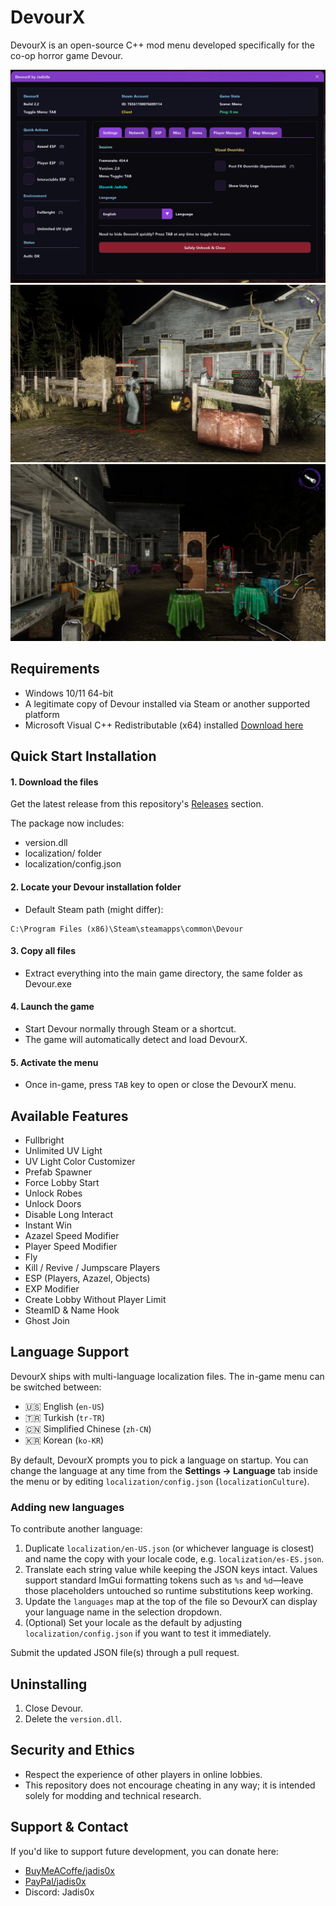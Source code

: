 # DevourX

DevourX is an open-source C++ mod menu developed specifically for the co-op horror game Devour.

![MenuShowcase](img/Screenshot.png)
![MenuShowcase](img/Screenshot2.jpg)
![MenuShowcase](img/Screenshot3.jpg)

## Requirements
- Windows 10/11 64-bit
- A legitimate copy of Devour installed via Steam or another supported platform
- Microsoft Visual C++ Redistributable (x64) installed [Download here](https://www.techpowerup.com/download/visual-c-redistributable-runtime-package-all-in-one/)

## Quick Start Installation

#### 1. Download the files
Get the latest release from this repository's [Releases](https://github.com/jadis0x/DevourX/releases) section.

The package now includes:
- version.dll
- localization/ folder
- localization/config.json

#### 2. Locate your Devour installation folder
 - Default Steam path (might differ):
```
C:\Program Files (x86)\Steam\steamapps\common\Devour
```

#### 3. Copy all files
 - Extract everything into the main game directory, the same folder as Devour.exe

#### 4. Launch the game
 - Start Devour normally through Steam or a shortcut.
 - The game will automatically detect and load DevourX.

#### 5. Activate the menu
 - Once in-game, press `TAB` key to open or close the DevourX menu.

## Available Features
- Fullbright
- Unlimited UV Light
- UV Light Color Customizer
- Prefab Spawner
- Force Lobby Start
- Unlock Robes
- Unlock Doors
- Disable Long Interact
- Instant Win
- Azazel Speed Modifier
- Player Speed Modifier
- Fly
- Kill / Revive / Jumpscare Players
- ESP (Players, Azazel, Objects)
- EXP Modifier
- Create Lobby Without Player Limit
- SteamID & Name Hook
- Ghost Join

## Language Support
DevourX ships with multi-language localization files. The in-game menu can be switched between:

- 🇺🇸 English (`en-US`)
- 🇹🇷 Turkish (`tr-TR`)
- 🇨🇳 Simplified Chinese (`zh-CN`)
- 🇰🇷 Korean (`ko-KR`)

By default, DevourX prompts you to pick a language on startup. You can change the language at any time from the **Settings → Language** tab inside the menu or by editing `localization/config.json` (`localizationCulture`).

### Adding new languages
To contribute another language:

1. Duplicate `localization/en-US.json` (or whichever language is closest) and name the copy with your locale code, e.g. `localization/es-ES.json`.
2. Translate each string value while keeping the JSON keys intact. Values support standard ImGui formatting tokens such as `%s` and `%d`—leave those placeholders untouched so runtime substitutions keep working.
3. Update the `languages` map at the top of the file so DevourX can display your language name in the selection dropdown.
4. (Optional) Set your locale as the default by adjusting `localization/config.json` if you want to test it immediately.

Submit the updated JSON file(s) through a pull request.

## Uninstalling
1. Close Devour.
2. Delete the `version.dll`.

## Security and Ethics
- Respect the experience of other players in online lobbies.
- This repository does not encourage cheating in any way; it is intended solely for modding and technical research.

## Support & Contact
If you'd like to support future development, you can donate here:

- [BuyMeACoffe/jadis0x](https://buymeacoffee.com/jadis0x)
- [PayPal/jadis0x](https://www.paypal.com/paypalme/jadis0x)
- Discord: Jadis0x

